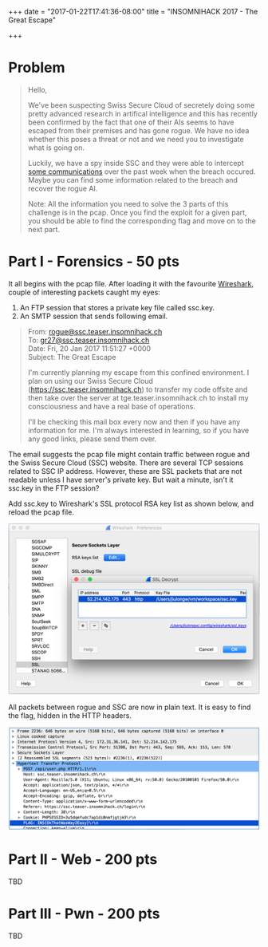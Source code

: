 +++
date = "2017-01-22T17:41:36-08:00"
title = "INSOMNIHACK 2017 - The Great Escape"

+++

# Problem

> Hello,
>
> We've been suspecting Swiss Secure Cloud of secretely doing some pretty advanced research in artifical intelligence and this has recently been confirmed by the fact that one of their AIs seems to have escaped from their premises and has gone rogue. We have no idea whether this poses a threat or not and we need you to investigate what is going on.
>
> Luckily, we have a spy inside SSC and they were able to intercept [some communications](/insomnihack-2017/TheGreatEscape.pcapng.gz) over the past week when the breach occured. Maybe you can find some information related to the breach and recover the rogue AI.
>
> Note: All the information you need to solve the 3 parts of this challenge is in the pcap. Once you find the exploit for a given part, you should be able to find the corresponding flag and move on to the next part.

# Part I - Forensics - 50 pts

It all begins with the pcap file.  After loading it with the favourite [Wireshark](https://www.wireshark.org/), couple of interesting packets caught my eyes:

1. An FTP session that stores a private key file called ssc.key.
2. An SMTP session that sends following email.

> From: rogue@ssc.teaser.insomnihack.ch  
> To: gr27@ssc.teaser.insomnihack.ch  
> Date: Fri, 20 Jan 2017 11:51:27 +0000  
> Subject: The Great Escape  
>
> I'm currently planning my escape from this confined environment. I plan on using our Swiss Secure Cloud (https://ssc.teaser.insomnihack.ch) to transfer my code offsite and then take over the server at tge.teaser.insomnihack.ch to install my consciousness and have a real base of operations.
>
> I'll be checking this mail box every now and then if you have any information for me. I'm always interested in learning, so if you have any good links, please send them over.

The email suggests the pcap file might contain traffic between rogue and the Swiss Secure Cloud (SSC) website.  There are several TCP sessions related to SSC IP address.  However, these are SSL packets that are not readable unless I have server's private key.  But wait a minute, isn't it ssc.key in the FTP session?

Add ssc.key to Wireshark's SSL protocol RSA key list as shown below, and reload the pcap file.

![Wireshark SSL RSA key list](/img/insomnihack-2017/wireshark_ssl_rsa_key.png)

All packets between rogue and SSC are now in plain text.  It is easy to find the flag, hidden in the HTTP headers.

![Part I Flag](/img/insomnihack-2017/the-great-escape-flag-1.png)

# Part II - Web - 200 pts

TBD

# Part III - Pwn - 200 pts

TBD

